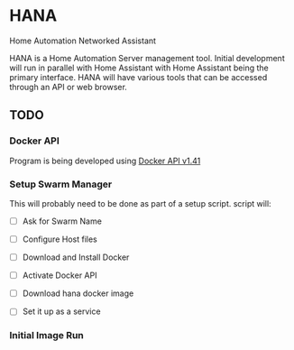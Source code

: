 # HANA
Home Automation Networked Assistant

HANA is a Home Automation Server management tool. Initial development will run in parallel with Home Assistant with Home Assistant being the primary interface. HANA will have various tools that can be accessed through an API or web browser. 


## TODO
### Docker API
Program is being developed using [Docker API v1.41](https://docs.docker.com/engine/api/v1.41/)
### Setup Swarm Manager
This will probably need to be done as part of a setup script.
script will:
 - [ ] Ask for Swarm Name
 - [ ] Configure Host files
 - [ ] Download and Install Docker
 - [ ] Activate Docker API
 - [ ] Download hana docker image
 - [ ] Set it up as a service


### Initial Image Run

